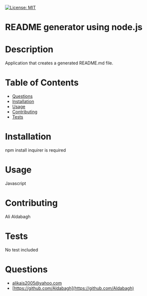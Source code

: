 
  [![License: MIT](https://img.shields.io/badge/License-MIT-yellow.svg)](https://opensource.org/licenses/MIT)

  # README generator using node.js
  
  # Description
  Application that creates a generated README.md file. 

  # Table of Contents
  - [Questions](#questions)
  - [Installation](#installation)
  - [Usage](#usage)
  - [Contributing](#contributing)
  - [Tests](#tests)
  
  # Installation
  npm install inquirer is required
  # Usage
  Javascript
  
   
  # Contributing
  Ali Aldabagh
  # Tests 
  No test included
  
  # Questions
  - alikais2005@yahoo.com
  - [https://github.com/Aldabagh](https://github.com/Aldabagh)
   
  